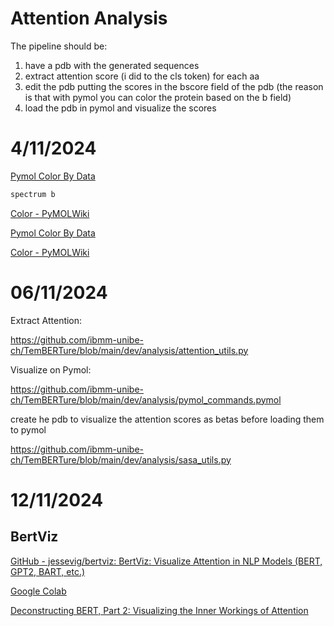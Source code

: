 # Attention Analysis

The pipeline should be:
1. have a pdb with the generated sequences
2. extract attention score (i did to the cls token) for each aa
3. edit the pdb putting the scores in the bscore field of the pdb (the reason is that with pymol you can color the protein based on the b field)
4. load the pdb in pymol and visualize the scores

# 4/11/2024

[Pymol Color By Data](https://betainverse.github.io/blog/2014/10/13/pymol-color-by-data/)

```bash
spectrum b
```

[Color - PyMOLWiki](https://pymolwiki.org/index.php/Color#B-Factors)

[Pymol Color By Data](https://betainverse.github.io/blog/2014/10/13/pymol-color-by-data/)

[Color - PyMOLWiki](https://pymolwiki.org/index.php/Color#Reassigning_B-Factors_and_Coloring)

# 06/11/2024

Extract Attention:

https://github.com/ibmm-unibe-ch/TemBERTure/blob/main/dev/analysis/attention_utils.py

Visualize on Pymol:

https://github.com/ibmm-unibe-ch/TemBERTure/blob/main/dev/analysis/pymol_commands.pymol

create he pdb to visualize the attention scores as betas before loading them to pymol

https://github.com/ibmm-unibe-ch/TemBERTure/blob/main/dev/analysis/sasa_utils.py

# 12/11/2024

## BertViz

[GitHub - jessevig/bertviz: BertViz: Visualize Attention in NLP Models (BERT, GPT2, BART, etc.)](https://github.com/jessevig/bertviz?tab=readme-ov-file)

[Google Colab](https://colab.research.google.com/drive/1hXIQ77A4TYS4y3UthWF-Ci7V7vVUoxmQ?usp=sharing)

[Deconstructing BERT, Part 2: Visualizing the Inner Workings of Attention](https://towardsdatascience.com/deconstructing-bert-part-2-visualizing-the-inner-workings-of-attention-60a16d86b5c1)

